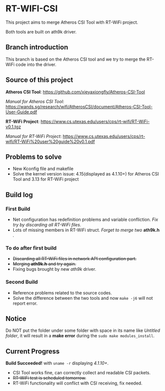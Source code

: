 # RT-WIFI-CSI
This project aims to merge Atheros CSI Tool with RT-WiFi project.

Both tools are built on ath9k driver.
## Branch introduction
This branch is based on the Atheros CSI tool and we try to merge the RT-WiFi code into the driver.
## Source of this project
**Atheros CSI Tool**: https://github.com/xieyaxiongfly/Atheros-CSI-Tool

*Manual for Atheros CSI Tool*: https://wands.sg/research/wifi/AtherosCSI/document/Atheros-CSI-Tool-User-Guide.pdf

**RT-WiFi Project**: https://www.cs.utexas.edu/users/cps/rt-wifi/RT-WiFi-v0.1.tgz

*Manual for RT-WiFi Project*: https://www.cs.utexas.edu/users/cps/rt-wifi/RT-WiFi%20user%20guide%20v0.1.pdf

## Problems to solve
* New Kconfig file and makefile
* Solve the kernel version issue: 4.15(displayed as 4.1.10+) for Atheros CSI Tool and 3.13 for RT-WiFi project
## Build log
### First Build 
* Net configuration has redefinition problems and variable confliction. *Fix try by discarding all RT-WiFi files.*
* Lots of missing members in RT-WiFi struct. *Forget to merge two* **ath9k.h** *.*
### To do after first build
* ~~Discarding all RT-WiFi files in network API configuration part.~~
* ~~Merging **ath9k.h** and try again.~~
* Fixing bugs brought by new *ath9k* driver.
### Second Build
* Reference problems related to the source codes.
* Solve the difference between the two tools and now `make -j6` will not report error.
## Notice
Do NOT put the folder under some folder with space in its name like *Untitled folder*, it will result in a **make error** during the `sudo make modules_install`.
## Current Progress
**Build Succeeded!** with `uname -r` displaying *4.1.10+*.
* CSI Tool works fine, can correctly collect and readable CSI packets.
* ~~RT-WiFi test is scheduled tomorrow.~~
* RT-WiFi functionality will conflict with CSI receiving, fix needed.

